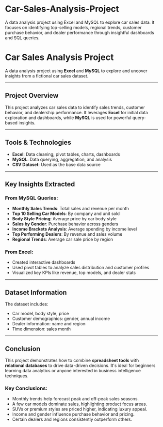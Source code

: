 # Car-Sales-Analysis-Project
A data analysis project using Excel and MySQL to explore car sales data. It focuses on identifying top-selling models, regional trends, customer purchase behavior, and dealer performance through insightful dashboards and SQL queries.
# Car Sales Analysis Project

A data analysis project using **Excel** and **MySQL** to explore and uncover insights from a fictional car sales dataset.

---

##  Project Overview

This project analyzes car sales data to identify sales trends, customer behavior, and dealership performance. It leverages **Excel** for initial data exploration and dashboards, while **MySQL** is used for powerful query-based insights.

---

##  Tools & Technologies

- **Excel**: Data cleaning, pivot tables, charts, dashboards  
- **MySQL**: Data querying, aggregation, and analysis  
- **CSV Dataset**: Used as the base data source  

---

##  Key Insights Extracted

### From MySQL Queries:
-  **Monthly Sales Trends**: Total sales and revenue per month  
-  **Top 10 Selling Car Models**: By company and unit sold  
-  **Body Style Pricing**: Average price by car body style  
-  **Sales by Gender**: Purchase behavior across genders  
-  **Income Brackets Analysis**: Average spending by income level  
-  **Top Performing Dealers**: By revenue and sales volume  
-  **Regional Trends**: Average car sale price by region  

### From Excel:
- Created interactive dashboards
- Used pivot tables to analyze sales distribution and customer profiles
- Visualized key KPIs like revenue, top models, and dealer stats

---

##  Dataset Information

The dataset includes:
- Car model, body style, price
- Customer demographics: gender, annual income
- Dealer information: name and region
- Time dimension: sales month

---
##  Conclusion

This project demonstrates how to combine **spreadsheet tools** with **relational databases** to drive data-driven decisions. It's ideal for beginners learning data analytics or anyone interested in business intelligence techniques.

###  Key Conclusions:
- Monthly trends help forecast peak and off-peak sales seasons.
- A few car models dominate sales, highlighting product focus areas.
- SUVs or premium styles are priced higher, indicating luxury appeal.
- Income and gender influence purchase behavior and pricing.
- Certain dealers and regions consistently outperform others.





